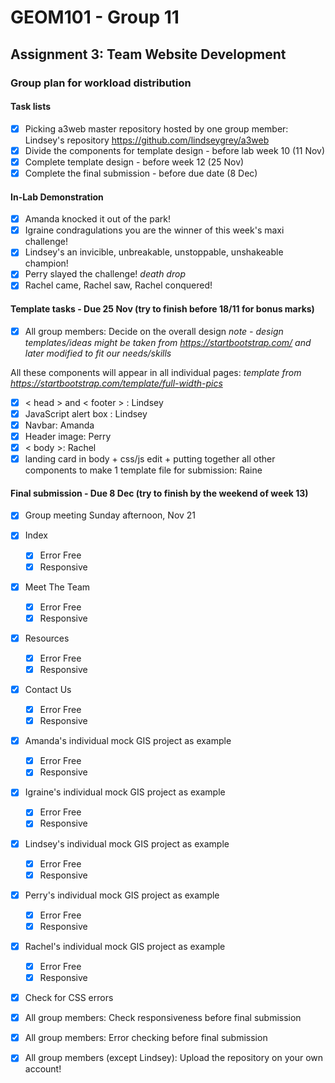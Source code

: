 # GEOM101 - Group 11
## Assignment 3: Team Website Development

### Group plan for workload distribution

#### Task lists

- [x] Picking a3web master repository hosted by one group member: Lindsey's repository https://github.com/lindseygrey/a3web
- [x] Divide the components for template design - before lab week 10 (11 Nov) 
- [x] Complete template design - before week 12 (25 Nov)
- [x] Complete the final submission - before due date (8 Dec)

#### In-Lab Demonstration

- [x] Amanda knocked it out of the park!
- [x] Igraine condragulations you are the winner of this week's maxi challenge!
- [x] Lindsey's an invicible, unbreakable, unstoppable, unshakeable champion!
- [x] Perry slayed the challenge! *death drop*
- [x] Rachel came, Rachel saw, Rachel conquered!

#### Template tasks - Due **25 Nov** (try to finish before 18/11 for bonus marks)
- [x] All group members: Decide on the overall design
*note - design templates/ideas might be taken from https://startbootstrap.com/ and later modified to fit our needs/skills*

All these components will appear in all individual pages:
*template from https://startbootstrap.com/template/full-width-pics*
- [x] < head > and < footer > : Lindsey
- [x] JavaScript alert box : Lindsey
- [x] Navbar: Amanda
- [x] Header image: Perry
- [x] < body >: Rachel
- [x] landing card in body + css/js edit + putting together all other components to make 1 template file for submission: Raine

#### Final submission - Due **8 Dec** (try to finish by the weekend of week 13)
- [x] Group meeting Sunday afternoon, Nov 21
- [x] Index
    - [X] Error Free
    - [X] Responsive
- [x] Meet The Team
    - [x] Error Free
    - [x] Responsive
- [x] Resources
    - [x] Error Free
    - [x] Responsive
- [x] Contact Us
    - [x] Error Free
    - [x] Responsive
- [X] Amanda's individual mock GIS project as example
    - [x] Error Free
    - [x] Responsive
- [X] Igraine's individual mock GIS project as example
    - [x] Error Free
    - [x] Responsive
- [x] Lindsey's individual mock GIS project as example
    - [x] Error Free
    - [x] Responsive
- [x] Perry's individual mock GIS project as example
    - [x] Error Free
    - [x] Responsive
- [X] Rachel's individual mock GIS project as example
    - [x] Error Free
    - [x] Responsive
- [x] Check for CSS errors
- [x] All group members: Check responsiveness before final submission
- [x] All group members: Error checking before final submission
- [x] All group members (except Lindsey): Upload the repository on your own account! 

